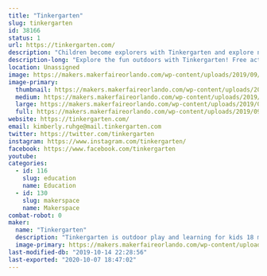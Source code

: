 ```yaml
---
title: "Tinkergarten"
slug: tinkergarten
id: 38166
status: 1
url: https://tinkergarten.com/
description: "Children become explorers with Tinkergarten and explore nature play at our booth!"
description-long: "Explore the fun outdoors with Tinkergarten! Free activities include make your own nature crown, bracelets, and add to our nature curtain! Lots of sensory fun with the family!"
location: Unassigned
image: https://makers.makerfaireorlando.com/wp-content/uploads/2019/09/booth.png
image-primary:
  thumbnail: https://makers.makerfaireorlando.com/wp-content/uploads/2019/09/booth-150x150.png
  medium: https://makers.makerfaireorlando.com/wp-content/uploads/2019/09/booth-300x225.png
  large: https://makers.makerfaireorlando.com/wp-content/uploads/2019/09/booth.png
  full: https://makers.makerfaireorlando.com/wp-content/uploads/2019/09/booth.png
website: https://tinkergarten.com/
email: kimberly.ruhge@mail.tinkergarten.com
twitter: https://twitter.com/tinkergarten
instagram: https://www.instagram.com/tinkergarten/
facebook: https://www.facebook.com/tinkergarten
youtube: 
categories:
  - id: 116
    slug: education
    name: Education
  - id: 130
    slug: makerspace
    name: Makerspace
combat-robot: 0
maker:
  name: "Tinkergarten"
  description: "Tinkergarten is outdoor play and learning for kids 18 months - 8 years! Tinkergarten brings early childhood education to a park near you. In our classes, kids enjoy the freedom of independent exploration through well-designed play-based activities that lend from the best of research and best practice to promote the development of critical capabilities, including self reliance, creativity, persistence and problem solving. Tinkergarten classes are led by a trained, certified community of leaders — often parents — who bring a healthy, social, and engaging learning experience to their community."
  image-primary: https://makers.makerfaireorlando.com/wp-content/uploads/2019/09/tg_final_logo_color-1-1024x682.png
last-modified-db: "2019-10-14 22:28:56"
last-exported: "2020-10-07 18:47:02"
---
```

